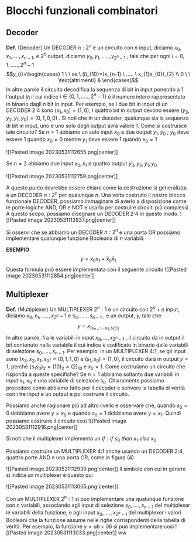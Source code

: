 # Blocchi funzionali combinatori
## Decoder
**Def.** (Decoder)
Un DECODER $n:2^n$ è un circuito con $n$ input, diciamo $x_{0}, x_{1},...., x_{n-1},$ e $2^n$ output, diciamo $y_{0}, y_{1},....., y_{2^{n}-1}$ , tale che per ogni $i = 0,1,.....,2^{n}-1$ 
$$y_{i}=\begin{cases} 1 \ \ se \   (i)_{10}=(x_{n-1} \ ..... \ x_{1}x_{0})_{2} \\ 0 \ \  \text{altrimenti}  & \end{cases}$$
In altre parole il circuito decodifica la sequenza di bit in input ponendo a 1 l'output $y_{i}$ il cui indice $i \in \{0,1,....., 2^{n}-1\}$   è il numero intero rappresentato in binario dagli $n$ bit in input. Per esempio, se i due bit in input di un DECODER 2:4 sono $(x_{1},x_{0}) = (1, 0)$, i quattro bit in output devono essere $(y_{3}, y_{2}, y_{1}, y_{0})= (0, 1, 0, 0)$ .
Si noti che in un decoder, qualunque sia la sequenza di bit in input, uno e uno solo degli output avrà valore 1.
Come si costruisce tale circuito?
Se $n = 1$ abbiamo un solo input $x_{0}$ e due output $y_{1},y_{0}$ ; $y_{0}$ deve essere 1 quando $x_{0}= 0$ mentre $y_{1}$ deve essere 1 quando $x_{0}=1$  

![[Pasted image 20230531112655.png|center]]

Se $n=2$ abbiamo due input $x_{0},x_{1}$ e quattro output $y_{3},y_{2},y_{1},y_{0}$ 

![[Pasted image 20230531112759.png|center]]

A questo punto dovrebbe essere chiaro come la costruzione si generalizza a un DECODER $n:2^{n}$ per qualunque $n$.
Una volta costruito il nostro blocco funzionale DECODER, possiamo immaginare di averlo a disposizione come le porte logiche AND, OR e NOT e usarlo per costruire circuiti più complessi.
A questo scopo, possiamo disegnare un DECODER 2:4 in questo modo. 
 ![[Pasted image 20230531112837.png|center]]
 
Si osservi che se abbiamo un DECODER $n:2^n$ e una porta OR possiamo implementare qualunque funzione Booleana di $n$ variabili.

**ESEMPIO**
 $$y=x_{0}x_{1}+\bar x_{0}\bar x_{1}$$
Questa formula può essere implementata con il seguente circuito 
![[Pasted image 20230531112854.png|center]]

## Multiplexer
**Def.** (Multiplexer)
Un MULTIPLEXER $2^{n}:1$ è un circuito con $2^{n}+n$ input, diciamo $x_{0},x_{1},.....,x_{2^n}-1$ e $s_{0},.....,s_{n-1}$ , e un output, y, tale che $$y=x_{(s_{n-1}...s_{1},s_{0})_{2}}$$In altre parole, fra le variabili in input $x_{0},...,x_{2^{n}-1}$ , il circuito dà in output il bit contenuto nella variabile il cui indice è codificato in binario dalle variabili di selezione $s_{0},....,s_{n-1}$. Per esempio, in un MULTIPLEXER 4:1, se gli input sono $(x_{3},x_{2},x_{1},x_{0})=(0,1,1,0)$ e $(s_{1},s_{0})= (1,0)$, il circuito darà in output $y=1$, perchè $(s_{1}s_{0})_{2}=(10)_{2}=(2)_{10}$ e $x_{2}=1$. Come costruiamo un circuito che risponda a queste specifiche?
Se $n= 1$ abbiamo soltanto due variabili in input $x_{1},x_{0}$ e una variabile di selezione $s_{0}$.
Chiaramente possiamo procedere come abbiamo fatto per il decoder e scrivere la tabella di verità con i tre input e un output e poi costruire il circuito.

Possiamo anche ragionare più ad altro livello e osservare che, quando $s_{0}=0$ dobbiamo avere $y=x_{0}$ e quando $s_{0}=1$ dobbiamo avere $y=x_1$. Quindi possiamo costruire il circuito così
![[Pasted image 20230531112916.png|center]]

Si noti che il multiplexer implementa un $if : if \ s_{0} \  then \ x_{1} \ else \ x_{0}$ 

Possiamo costruire un MULTIPLEXER 4:1 anche usando un DECODER 2:4, quattro porte AND e una porta OR, come in figura (4)

![[Pasted image 20230531112939.png|center]]
Il simbolo con cui in genere si indica un multiplexer è questo qui 

![[Pasted image 20230531113005.png|center]]

Con un MULTIPLEXER $2^{n}:1$ si può implementare una qualunque funzione con $n$ variabili, associando agli input di selezione $s_{0},....,s_{n-1}$ del multiplexer le variabili della funzione, e agli input $x_{0},....,x_{2^n-1}$ del multiplexer i valori Booleani che la funzione assume nelle righe corrispondenti della tabella di verità. Per esempio, la funzione $y=ab +\bar a\bar b$ si può implementare così
![[Pasted image 20230531113033.png|center]]
ww
